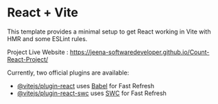# React + Vite

This template provides a minimal setup to get React working in Vite with HMR and some ESLint rules.

Project Live Website : https://jeena-softwaredeveloper.github.io/Count-React-Project/

Currently, two official plugins are available:

- [@vitejs/plugin-react](https://github.com/vitejs/vite-plugin-react/blob/main/packages/plugin-react/README.md) uses [Babel](https://babeljs.io/) for Fast Refresh
- [@vitejs/plugin-react-swc](https://github.com/vitejs/vite-plugin-react-swc) uses [SWC](https://swc.rs/) for Fast Refresh

